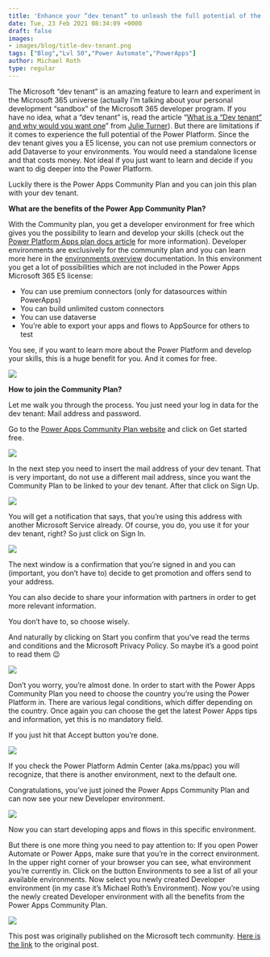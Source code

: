 ```yaml
---
title: 'Enhance your “dev tenant” to unleash the full potential of the Power Platform'
date: Tue, 23 Feb 2021 08:34:09 +0000
draft: false
images: 
- images/blog/title-dev-tenant.png
tags: ["Blog","Lvl 50","Power Automate","PowerApps"]
author: Michael Roth
type: regular
---
```


The Microsoft “dev tenant” is an amazing feature to learn and experiment in the Microsoft 365 universe (actually I’m talking about your personal development “sandbox” of the Microsoft 365 developer program. If you have no idea, what a “dev tenant” is, read the article “[What is a “Dev tenant” and why would you want one](https://techcommunity.microsoft.com/t5/microsoft-365-pnp-blog/what-is-a-dev-tenant-and-why-would-you-want-one/ba-p/2036610)” from [Julie Turner](https://techcommunity.microsoft.com/t5/user/viewprofilepage/user-id/605)). But there are limitations if it comes to experience the full potential of the Power Platform. Since the dev tenant gives you a E5 license, you can not use premium connectors or add Dataverse to your environments. You would need a standalone license and that costs money. Not ideal if you just want to learn and decide if you want to dig deeper into the Power Platform.

Luckily there is the Power Apps Community Plan and you can join this plan with your dev tenant.

**What are the benefits of the Power App Community Plan?**

With the Community plan, you get a developer environment for free which gives you the possibility to learn and develop your skills (check out the [Power Platform Apps plan docs article](https://docs.microsoft.com/en-us/powerapps/maker/dev-community-plan) for more information). Developer environments are exclusively for the community plan and you can learn more here in the [environments overview](https://docs.microsoft.com/en-us/power-platform/admin/environments-overview) documentation. In this environment you get a lot of possibilities which are not included in the Power Apps Microsoft 365 E5 license:

*   You can use premium connectors (only for datasources within PowerApps)
*   You can build unlimited custom connectors
*   You can use dataverse
*   You’re able to export your apps and flows to AppSource for others to test

You see, if you want to learn more about the Power Platform and develop your skills, this is a huge benefit for you. And it comes for free.

![](https://gezeitenbrand.de/wp-content/uploads/included-1024x361.png)

**How to join the Community Plan?**

Let me walk you through the process. You just need your log in data for the dev tenant: Mail address and password.

Go to the [Power Apps Community Plan website](https://powerapps.microsoft.com/en-us/communityplan/) and click on Get started free.

![](https://gezeitenbrand.de/wp-content/uploads/Overview-1024x596.png)

In the next step you need to insert the mail address of your dev tenant. That is very important, do not use a different mail address, since you want the Community Plan to be linked to your dev tenant. After that click on Sign Up.

![](https://gezeitenbrand.de/wp-content/uploads/getstarted-1024x619.png)

You will get a notification that says, that you’re using this address with another Microsoft Service already. Of course, you do, you use it for your dev tenant, right? So just click on Sign In.

![](https://gezeitenbrand.de/wp-content/uploads/noworries-1024x526.png)

The next window is a confirmation that you’re signed in and you can (important, you don’t have to) decide to get promotion and offers send to your address.

You can also decide to share your information with partners in order to get more relevant information.

You don’t have to, so choose wisely.

And naturally by clicking on Start you confirm that you’ve read the terms and conditions and the Microsoft Privacy Policy. So maybe it’s a good point to read them 😉

![](https://gezeitenbrand.de/wp-content/uploads/almost-1024x752.png)

Don’t you worry, you’re almost done. In order to start with the Power Apps Community Plan you need to choose the country you’re using the Power Platform in. There are various legal conditions, which differ depending on the country. Once again you can choose the get the latest Power Apps tips and information, yet this is no mandatory field.

If you just hit that Accept button you’re done.

![](https://gezeitenbrand.de/wp-content/uploads/lastthing.png)

If you check the Power Platform Admin Center (aka.ms/ppac) you will recognize, that there is another environment, next to the default one.

Congratulations, you’ve just joined the Power Apps Community Plan and can now see your new Developer environment.

![](https://gezeitenbrand.de/wp-content/uploads/Environments.png)

Now you can start developing apps and flows in this specific environment.

But there is one more thing you need to pay attention to: If you open Power Automate or Power Apps, make sure that you’re in the correct environment. In the upper right corner of your browser you can see, what environment you’re currently in. Click on the button Environments to see a list of all your available environments. Now select you newly created Developer environment (in my case it’s Michael Roth’s Environment). Now you’re using the newly created Developer environment with all the benefits from the Power Apps Community Plan.

![](https://gezeitenbrand.de/wp-content/uploads/Choose_environment.png)

This post was originally published on the Microsoft tech community. [Here is the link](https://techcommunity.microsoft.com/t5/microsoft-365-pnp-blog/how-to-enhance-your-dev-tenant-to-unleash-the-full-potential-of/ba-p/2158336) to the original post.